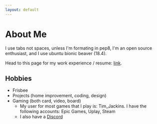 ```yaml
---
layout: default
---
```

# About Me

I use tabs not spaces, unless I'm formating in pep8, I'm an open source enthusiast, and I use ubuntu bionic beaver (18.4).

Head to this page for my work experience / resume: [link](/pages/resume.html).

## Hobbies

- Frisbee
- Projects (home improvement, coding, design)
- Gaming (both card, video, board)
  - My user for most games that I play is: Tim_Jackins. I have the following accounts: Epic Games, Uplay, Steam
  - I also have a [Discord](https://discord.gg/mF9zuEp)